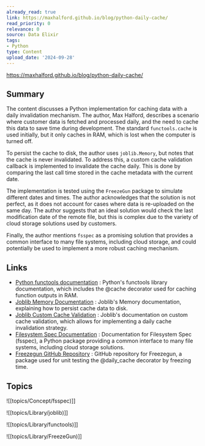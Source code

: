 ```yaml
---
already_read: true
link: https://maxhalford.github.io/blog/python-daily-cache/
read_priority: 0
relevance: 0
source: Data Elixir
tags:
- Python
type: Content
upload_date: '2024-09-28'
---
```


https://maxhalford.github.io/blog/python-daily-cache/
## Summary

The content discusses a Python implementation for caching data with a daily invalidation mechanism. The author, Max Halford, describes a scenario where customer data is fetched and processed daily, and the need to cache this data to save time during development. The standard `functools.cache` is used initially, but it only caches in RAM, which is lost when the computer is turned off.

To persist the cache to disk, the author uses `joblib.Memory`, but notes that the cache is never invalidated. To address this, a custom cache validation callback is implemented to invalidate the cache daily. This is done by comparing the last call time stored in the cache metadata with the current date.

The implementation is tested using the `FreezeGun` package to simulate different dates and times. The author acknowledges that the solution is not perfect, as it does not account for cases where data is re-uploaded on the same day. The author suggests that an ideal solution would check the last modification date of the remote file, but this is complex due to the variety of cloud storage solutions used by customers.

Finally, the author mentions `fsspec` as a promising solution that provides a common interface to many file systems, including cloud storage, and could potentially be used to implement a more robust caching mechanism.
## Links

- [Python functools documentation](https://docs.python.org/3/library/functools.html) : Python's functools library documentation, which includes the @cache decorator used for caching function outputs in RAM.
- [Joblib Memory Documentation](https://joblib.readthedocs.io/en/latest/memory.html#memory) : Joblib's Memory documentation, explaining how to persist cache data to disk.
- [Joblib Custom Cache Validation](https://joblib.readthedocs.io/en/latest/memory.html#custom-cache-validation) : Joblib's documentation on custom cache validation, which allows for implementing a daily cache invalidation strategy.
- [Filesystem Spec Documentation](https://filesystem-spec.readthedocs.io/en/latest/index.html) : Documentation for Filesystem Spec (fsspec), a Python package providing a common interface to many file systems, including cloud storage solutions.
- [Freezegun GitHub Repository](https://github.com/spulec/freezegun) : GitHub repository for Freezegun, a package used for unit testing the @daily_cache decorator by freezing time.

## Topics

![[topics/Concept/fsspec)]]

![[topics/Library/joblib)]]

![[topics/Library/functools)]]

![[topics/Library/FreezeGun)]]